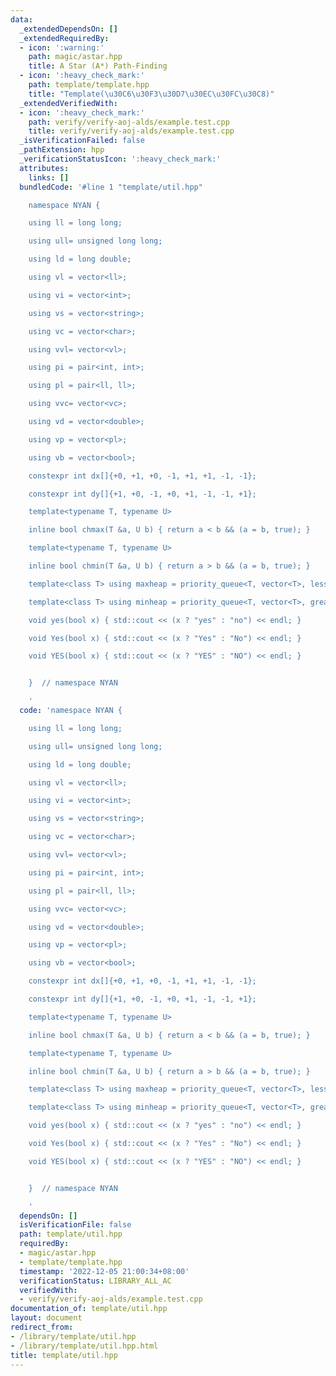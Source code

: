 ```yaml
---
data:
  _extendedDependsOn: []
  _extendedRequiredBy:
  - icon: ':warning:'
    path: magic/astar.hpp
    title: A Star (A*) Path-Finding
  - icon: ':heavy_check_mark:'
    path: template/template.hpp
    title: "Template(\u30C6\u30F3\u30D7\u30EC\u30FC\u30C8)"
  _extendedVerifiedWith:
  - icon: ':heavy_check_mark:'
    path: verify/verify-aoj-alds/example.test.cpp
    title: verify/verify-aoj-alds/example.test.cpp
  _isVerificationFailed: false
  _pathExtension: hpp
  _verificationStatusIcon: ':heavy_check_mark:'
  attributes:
    links: []
  bundledCode: '#line 1 "template/util.hpp"

    namespace NYAN {

    using ll = long long;

    using ull= unsigned long long;

    using ld = long double;

    using vl = vector<ll>;

    using vi = vector<int>;

    using vs = vector<string>;

    using vc = vector<char>;

    using vvl= vector<vl>;

    using pi = pair<int, int>;

    using pl = pair<ll, ll>;

    using vvc= vector<vc>;

    using vd = vector<double>;

    using vp = vector<pl>;

    using vb = vector<bool>;

    constexpr int dx[]{+0, +1, +0, -1, +1, +1, -1, -1};

    constexpr int dy[]{+1, +0, -1, +0, +1, -1, -1, +1};

    template<typename T, typename U>

    inline bool chmax(T &a, U b) { return a < b && (a = b, true); }

    template<typename T, typename U>

    inline bool chmin(T &a, U b) { return a > b && (a = b, true); }

    template<class T> using maxheap = priority_queue<T, vector<T>, less<T>>;

    template<class T> using minheap = priority_queue<T, vector<T>, greater<T>>;

    void yes(bool x) { std::cout << (x ? "yes" : "no") << endl; }

    void Yes(bool x) { std::cout << (x ? "Yes" : "No") << endl; }

    void YES(bool x) { std::cout << (x ? "YES" : "NO") << endl; }


    }  // namespace NYAN

    '
  code: 'namespace NYAN {

    using ll = long long;

    using ull= unsigned long long;

    using ld = long double;

    using vl = vector<ll>;

    using vi = vector<int>;

    using vs = vector<string>;

    using vc = vector<char>;

    using vvl= vector<vl>;

    using pi = pair<int, int>;

    using pl = pair<ll, ll>;

    using vvc= vector<vc>;

    using vd = vector<double>;

    using vp = vector<pl>;

    using vb = vector<bool>;

    constexpr int dx[]{+0, +1, +0, -1, +1, +1, -1, -1};

    constexpr int dy[]{+1, +0, -1, +0, +1, -1, -1, +1};

    template<typename T, typename U>

    inline bool chmax(T &a, U b) { return a < b && (a = b, true); }

    template<typename T, typename U>

    inline bool chmin(T &a, U b) { return a > b && (a = b, true); }

    template<class T> using maxheap = priority_queue<T, vector<T>, less<T>>;

    template<class T> using minheap = priority_queue<T, vector<T>, greater<T>>;

    void yes(bool x) { std::cout << (x ? "yes" : "no") << endl; }

    void Yes(bool x) { std::cout << (x ? "Yes" : "No") << endl; }

    void YES(bool x) { std::cout << (x ? "YES" : "NO") << endl; }


    }  // namespace NYAN

    '
  dependsOn: []
  isVerificationFile: false
  path: template/util.hpp
  requiredBy:
  - magic/astar.hpp
  - template/template.hpp
  timestamp: '2022-12-05 21:00:34+08:00'
  verificationStatus: LIBRARY_ALL_AC
  verifiedWith:
  - verify/verify-aoj-alds/example.test.cpp
documentation_of: template/util.hpp
layout: document
redirect_from:
- /library/template/util.hpp
- /library/template/util.hpp.html
title: template/util.hpp
---
```

